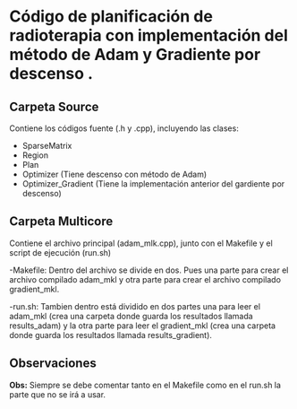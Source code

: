 # Código de planificación de radioterapia con implementación del método de Adam y Gradiente por descenso .

## Carpeta Source
Contiene los códigos fuente (.h y .cpp), incluyendo las clases:
- SparseMatrix
- Region
- Plan 
- Optimizer (Tiene descenso con método de Adam)
- Optimizer_Gradient (Tiene la implementación anterior del gardiente por descenso)

## Carpeta Multicore
Contiene el archivo principal (adam_mlk.cpp), junto con el Makefile y el script de ejecución (run.sh)

-Makefile: Dentro del archivo se divide en dos. Pues una parte para crear el archivo compilado adam_mkl y otra parte para crear el archivo compilado gradient_mkl.

-run.sh: Tambien dentro está dividido en dos partes una para leer el adam_mkl (crea una carpeta donde guarda los resultados llamada results_adam) y la otra parte para leer el gradient_mkl (crea una carpeta donde guarda los resultados llamada results_gradient).

## Observaciones
**Obs:** Siempre se debe comentar tanto en el Makefile como en el run.sh la parte que no se irá a usar.
